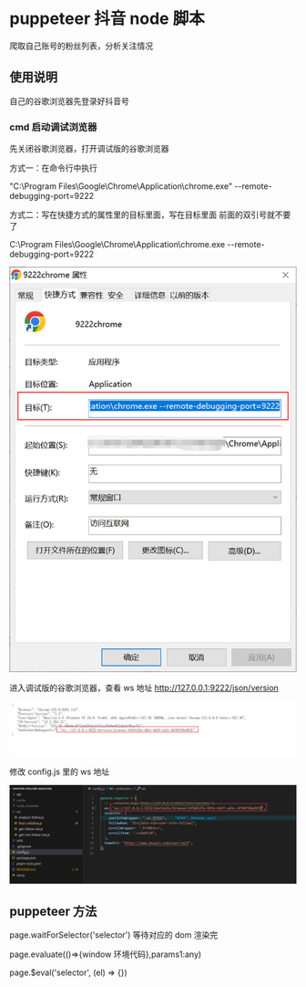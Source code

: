 # puppeteer 抖音 node 脚本

爬取自己账号的粉丝列表，分析关注情况

## 使用说明

自己的谷歌浏览器先登录好抖音号

### cmd 启动调试浏览器

先关闭谷歌浏览器，打开调试版的谷歌浏览器

方式一：在命令行中执行

"C:\Program Files\Google\Chrome\Application\chrome.exe" --remote-debugging-port=9222

方式二：写在快捷方式的属性里的目标里面，写在目标里面 前面的双引号就不要了

C:\Program Files\Google\Chrome\Application\chrome.exe --remote-debugging-port=9222

![image-20240309135313899](/doc/image-20240309135313899.png)

进入调试版的谷歌浏览器，查看 ws 地址
<http://127.0.0.1:9222/json/version>

![image-20240309135409987](/doc/image-20240309135409987.png)

修改 config.js 里的 ws 地址

![image-20240309135441612](doc/image-20240309135441612.png)

## puppeteer 方法

page.waitForSelector('selector') 等待对应的 dom 渲染完

page.evaluate(()=>{window 环境代码},params1:any)

page.$eval('selector', (el) => {})
